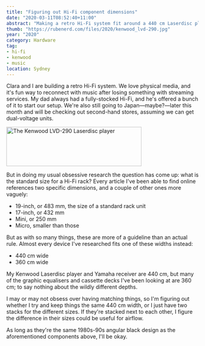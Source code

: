 ```yaml
---
title: "Figuring out Hi-Fi component dimensions"
date: "2020-03-11T08:52:40+11:00"
abstract: "Making a retro Hi-Fi system fit around a 440 cm Laserdisc player!"
thumb: "https://rubenerd.com/files/2020/kenwood_lvd-290.jpg"
year: "2020"
category: Hardware
tag:
- hi-fi
- kenwood
- music
location: Sydney
---
```

Clara and I are building a retro Hi-Fi system. We love physical media, and it's fun way to reconnect with music after losing something with streaming services. My dad always had a fully-stocked Hi-Fi, and he's offered a bunch of it to start our setup. We're also still going to Japan&mdash;maybe?&mdash;later this month and will be checking out second-hand stores, assuming we can get dual-voltage units.

<p><img src="https://rubenerd.com/files/2020/kenwood_lvd-290.jpg" alt="The Kenwood LVD-290 Laserdisc player" style="width:354px; height:103px;" /></p>

But in doing my usual obsessive research the question has come up: what is the standard size for a Hi-Fi rack? Every article I've been able to find online references two specific dimensions, and a couple of other ones more vaguely:

* 19-inch, or 483 mm, the size of a standard rack unit
* 17-inch, or 432 mm
* Mini, or 250 mm
* Micro, smaller than those

But as with so many things, these are more of a guideline than an actual rule. Almost every device I've researched fits one of these widths instead:

* 440 cm wide
* 360 cm wide

My Kenwood Laserdisc player and Yamaha receiver are 440 cm, but many of the graphic equalisers and cassette decks I've been looking at are 360 cm; to say nothing about the wildly different depths.

I may or may not obsess over having matching things, so I'm figuring out whether I try and keep things the same 440 cm width, or I just have two stacks for the different sizes. If they're stacked next to each other, I figure the difference in their sizes could be useful for airflow. 

As long as they're the same 1980s-90s angular black design as the aforementioned components above, I'll be okay.


